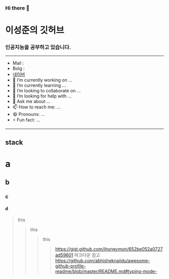 ### Hi there 👋

# 이성준의 깃허브
### 인공지능을 공부하고 있습니다.

***
- Mail :
- Bolg :
- [네이버](www.naver.com)
- 🔭 I’m currently working on ...
- 🌱 I’m currently learning ...
- 👯 I’m looking to collaborate on ...
- 🤔 I’m looking for help with ...
- 💬 Ask me about ...
- 📫 How to reach me: ...
- 😄 Pronouns: ...
- ⚡ Fun fact: ...
***


stack
----------

# a
## b
### c
#### d

> this
> > this
> > > this
> > > > https://gist.github.com/ihoneymon/652be052a0727ad59601 마크다운 참고
> > > > https://github.com/abhisheknaiidu/awesome-github-profile-readme/blob/master/README.md#typing-mode-

<!--
**YIsungjoon/YIsungjoon** is a ✨ _special_ ✨ repository because its `README.md` (this file) appears on your GitHub profile.

Here are some ideas to get you started:

- 🔭 I’m currently working on ...
- 🌱 I’m currently learning ...
- 👯 I’m looking to collaborate on ...
- 🤔 I’m looking for help with ...
- 💬 Ask me about ...
- 📫 How to reach me: ...
- 😄 Pronouns: ...
- ⚡ Fun fact: ...
-->
